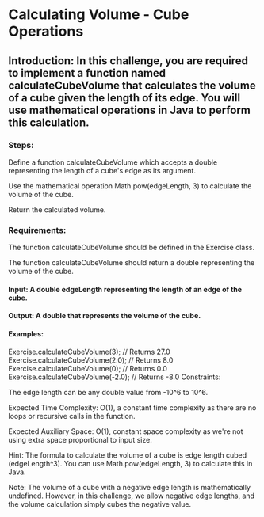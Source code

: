 # Calculating Volume - Cube Operations
## Introduction: In this challenge, you are required to implement a function named calculateCubeVolume that calculates the volume of a cube given the length of its edge. You will use mathematical operations in Java to perform this calculation.

### Steps:

Define a function calculateCubeVolume which accepts a double representing the length of a cube's edge as its argument.

Use the mathematical operation Math.pow(edgeLength, 3) to calculate the volume of the cube.

Return the calculated volume.

### Requirements:

The function calculateCubeVolume should be defined in the Exercise class.

The function calculateCubeVolume should return a double representing the volume of the cube.

#### Input: A double edgeLength representing the length of an edge of the cube.

#### Output: A double that represents the volume of the cube.

#### Examples:

Exercise.calculateCubeVolume(3); // Returns 27.0
Exercise.calculateCubeVolume(2.0); // Returns 8.0
Exercise.calculateCubeVolume(0); // Returns 0.0
Exercise.calculateCubeVolume(-2.0); // Returns -8.0
Constraints:

The edge length can be any double value from -10^6 to 10^6.

Expected Time Complexity: O(1), a constant time complexity as there are no loops or recursive calls in the function.

Expected Auxiliary Space: O(1), constant space complexity as we're not using extra space proportional to input size.

Hint: The formula to calculate the volume of a cube is edge length cubed (edgeLength^3). You can use Math.pow(edgeLength, 3) to calculate this in Java.

Note: The volume of a cube with a negative edge length is mathematically undefined. However, in this challenge, we allow negative edge lengths, and the volume calculation simply cubes the negative value.